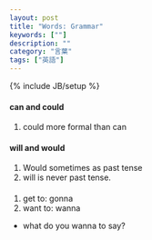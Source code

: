 ```yaml
---
layout: post
title: "Words: Grammar"
keywords: [""]
description: ""
category: "言葉"
tags: ["英語"]
---
```

{% include JB/setup %}

#### can and could
1. could more formal than can

#### will and would
1. Would sometimes as past tense
2. will is never past tense.


#### 
1. get to:  gonna
2. want to:  wanna
- what do you wanna to say?

